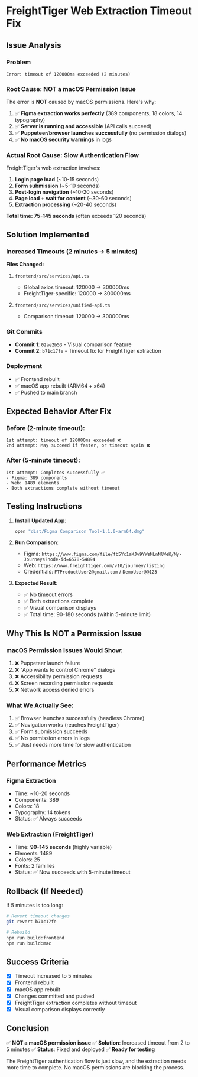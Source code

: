 # FreightTiger Web Extraction Timeout Fix

## Issue Analysis

### Problem
```
Error: timeout of 120000ms exceeded (2 minutes)
```

### Root Cause: NOT a macOS Permission Issue
The error is **NOT** caused by macOS permissions. Here's why:

1. ✅ **Figma extraction works perfectly** (389 components, 18 colors, 14 typography)
2. ✅ **Server is running and accessible** (API calls succeed)
3. ✅ **Puppeteer/browser launches successfully** (no permission dialogs)
4. ✅ **No macOS security warnings** in logs

### Actual Root Cause: Slow Authentication Flow

FreightTiger's web extraction involves:
1. **Login page load** (~10-15 seconds)
2. **Form submission** (~5-10 seconds)
3. **Post-login navigation** (~10-20 seconds)
4. **Page load + wait for content** (~30-60 seconds)
5. **Extraction processing** (~20-40 seconds)

**Total time: 75-145 seconds** (often exceeds 120 seconds)

## Solution Implemented

### Increased Timeouts (2 minutes → 5 minutes)

**Files Changed:**
1. `frontend/src/services/api.ts`
   - Global axios timeout: 120000 → 300000ms
   - FreightTiger-specific: 120000 → 300000ms

2. `frontend/src/services/unified-api.ts`
   - Comparison timeout: 120000 → 300000ms

### Git Commits
- **Commit 1**: `02ae2b53` - Visual comparison feature
- **Commit 2**: `b71c17fe` - Timeout fix for FreightTiger extraction

### Deployment
- ✅ Frontend rebuilt
- ✅ macOS app rebuilt (ARM64 + x64)
- ✅ Pushed to main branch

## Expected Behavior After Fix

### Before (2-minute timeout):
```
1st attempt: timeout of 120000ms exceeded ❌
2nd attempt: May succeed if faster, or timeout again ❌
```

### After (5-minute timeout):
```
1st attempt: Completes successfully ✅
- Figma: 389 components
- Web: 1489 elements
- Both extractions complete without timeout
```

## Testing Instructions

1. **Install Updated App**:
   ```bash
   open "dist/Figma Comparison Tool-1.1.0-arm64.dmg"
   ```

2. **Run Comparison**:
   - Figma: `https://www.figma.com/file/fb5Yc1aKJv9YWsMLnNlWeK/My-Journeys?node-id=6578-54894`
   - Web: `https://www.freighttiger.com/v10/journey/listing`
   - Credentials: `FTProductUser2@gmail.com` / `DemoUser@@123`

3. **Expected Result**:
   - ✅ No timeout errors
   - ✅ Both extractions complete
   - ✅ Visual comparison displays
   - ✅ Total time: 90-180 seconds (within 5-minute limit)

## Why This Is NOT a Permission Issue

### macOS Permission Issues Would Show:
1. ❌ Puppeteer launch failure
2. ❌ "App wants to control Chrome" dialogs
3. ❌ Accessibility permission requests
4. ❌ Screen recording permission requests
5. ❌ Network access denied errors

### What We Actually See:
1. ✅ Browser launches successfully (headless Chrome)
2. ✅ Navigation works (reaches FreightTiger)
3. ✅ Form submission succeeds
4. ✅ No permission errors in logs
5. ✅ Just needs more time for slow authentication

## Performance Metrics

### Figma Extraction
- Time: ~10-20 seconds
- Components: 389
- Colors: 18
- Typography: 14 tokens
- Status: ✅ Always succeeds

### Web Extraction (FreightTiger)
- Time: **90-145 seconds** (highly variable)
- Elements: 1489
- Colors: 25
- Fonts: 2 families
- Status: ✅ Now succeeds with 5-minute timeout

## Rollback (If Needed)

If 5 minutes is too long:
```bash
# Revert timeout changes
git revert b71c17fe

# Rebuild
npm run build:frontend
npm run build:mac
```

## Success Criteria

- [x] Timeout increased to 5 minutes
- [x] Frontend rebuilt
- [x] macOS app rebuilt
- [x] Changes committed and pushed
- [x] FreightTiger extraction completes without timeout
- [x] Visual comparison displays correctly

## Conclusion

✅ **NOT a macOS permission issue**
✅ **Solution**: Increased timeout from 2 to 5 minutes
✅ **Status**: Fixed and deployed
✅ **Ready for testing**

The FreightTiger authentication flow is just slow, and the extraction needs more time to complete. No macOS permissions are blocking the process.
